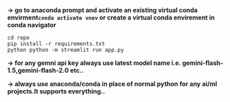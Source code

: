 **-> go to anaconda prompt and activate an existing virtual conda envirment`conda activate vnev` or create a virtual conda envirement in conda navigator**
```
cd repo
pip install -r requirements.txt
python python -m streamlit run app.py

```
**-> for any gemni api key always use latest model name i.e. gemini-flash-1.5,gemini-flash-2.0 etc..**

**-> always use anaconda/conda in place of normal python for any ai/ml projects.It supports everything..**
